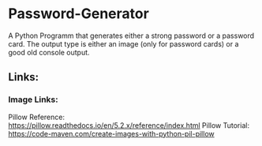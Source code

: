 # Password-Generator
A Python Programm that generates either a strong password or a password card.
The output type is either an image (only for password cards) or a good old console output.

## Links:
### Image Links:
Pillow Reference: https://pillow.readthedocs.io/en/5.2.x/reference/index.html
Pillow Tutorial: https://code-maven.com/create-images-with-python-pil-pillow
